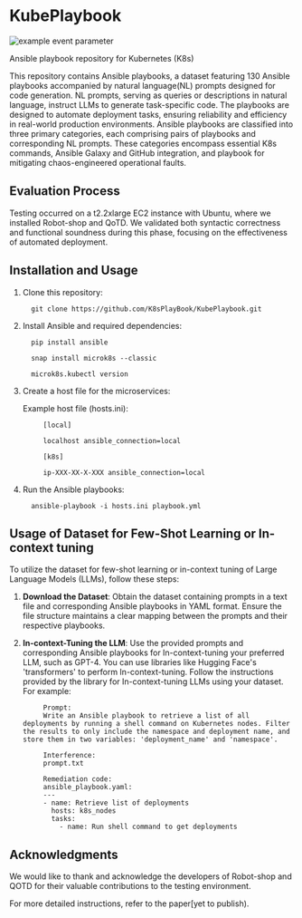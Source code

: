 # KubePlaybook

![example event parameter](https://github.com/github/docs/actions/workflows/main.yml/badge.svg?event=push)


Ansible playbook repository for Kubernetes (K8s)

This repository contains Ansible playbooks,  a dataset featuring 130 Ansible playbooks accompanied by natural language(NL) prompts designed for code generation. NL prompts, serving as queries or descriptions in natural language, instruct LLMs to generate task-specific code. The playbooks are designed to automate deployment tasks, ensuring reliability and efficiency in real-world production environments. Ansible playbooks are classified into three primary categories, each comprising pairs of playbooks and corresponding NL prompts. These categories encompass essential K8s commands, Ansible Galaxy and GitHub integration, and playbook for mitigating chaos-engineered operational faults.

## Evaluation Process

Testing occurred on a t2.2xlarge EC2 instance with Ubuntu, where we installed Robot-shop and QoTD. We validated both syntactic correctness and functional soundness during this phase, focusing on the effectiveness of automated deployment.

## Installation and Usage

1. Clone this repository:
   

         git clone https://github.com/K8sPlayBook/KubePlaybook.git


2. Install Ansible and required dependencies:

   
         pip install ansible

         snap install microk8s --classic

         microk8s.kubectl version


4. Create a host file for the microservices:
   
      Example host file (hosts.ini):

            [local]

            localhost ansible_connection=local

            [k8s]

            ip-XXX-XX-X-XXX ansible_connection=local


4. Run the Ansible playbooks:
   
         ansible-playbook -i hosts.ini playbook.yml
   
## Usage of Dataset for Few-Shot Learning or In-context tuning

   To utilize the dataset for few-shot learning or in-context tuning of Large Language Models (LLMs), follow these steps:

   1. **Download the Dataset**: Obtain the dataset containing prompts in a text file and corresponding Ansible playbooks in YAML format. Ensure the file structure maintains a clear mapping between the prompts and their respective playbooks.
   2. **In-context-Tuning the LLM**: Use the provided prompts and corresponding Ansible playbooks for In-context-tuning your preferred LLM, such as GPT-4. You can use libraries like Hugging Face's 'transformers' to perform In-context-tuning. Follow the instructions provided by the library for In-context-tuning LLMs using your dataset. For example:
         
               Prompt:
               Write an Ansible playbook to retrieve a list of all deployments by running a shell command on Kubernetes nodes. Filter the results to only include the namespace and deployment name, and store them in two variables: 'deployment_name' and 'namespace'.
               
               Interference:
               prompt.txt
               
               Remediation code:
               ansible_playbook.yaml:
               ---
               - name: Retrieve list of deployments
                 hosts: k8s_nodes
                 tasks:
                   - name: Run shell command to get deployments

## Acknowledgments

We would like to thank and acknowledge the developers of Robot-shop and QOTD for their valuable contributions to the testing environment.


For more detailed instructions, refer to the paper[yet to publish).
